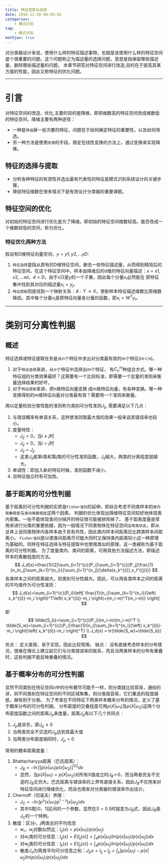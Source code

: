 ```yaml
---
title: 特征提取与选择
date: 2018-11-20 08:50:58
categories: 
    - 模式识别
tag:
    - 模式识别
mathjax: true
---
```

对分类器设计来说，使用什么样的特征描述事物，也就是说使用什么样的特征空间是个很重要的问题。这个问题称之为描述量的选择问题，意思是指保留哪些描述量，删除哪些描述量的问题。
本章节研究对特征空间进行改造,目的在于提高其某方面的性能，因此又称特征的优化问题。

<!-- more -->

---
# 引言
对特征空间的改造、优化,主要的目的是降维，即把维数高的特征空间改成维数低的特征空间，降维主要有两种途径：
- 一种是`筛选`掉一些次要的特征，问题在于如何确定特征的重要性，以及如何筛选。
- 另一种方法是使用`变换`的手段，限定在线性变换的方法上，通过变换来实现降维。

## 特征的选择与提取
- 分析各种特征的有效性并选出最有代表性的特征是模式识别系统设计的关键步骤。
- 降低特征维数在很多情况下是有效设计分类器的重要课题。

## 特征空间的优化
对初始的特征空间进行优化是为了降维。即初始的特征空间维数较高。能否改成一个维数较低的空间，称为优化。

### 特征优化两种方法
假设有D维特征向量空间，$y={y1,y2,…yD}$:
1. `特征选择`是指从原有的D维特征空间，删去一些特征描述量，从而得到精简后的特征空间。在这个特征空间中，样本由降维后的d维的特征向量描述：$x={x1,x2,…xd}，d < D$。由于x只是y的一个子集，因此每个分量$x_i$必然能在 原特征集中找到其对应的描述量$x_i=y_j$。
2. `特征提取`则是找到一个映射关系：$A:Y→X$，使新样本特征描述维数比原维数降低。其中每个分量$x_i$是原特征向量各分量的函数，即$x_i=W^Ty_i$。

---
# 类别可分离性判据
## 概述
特征选择或特征提取任务是从n个特征中求出对分类最有效的m个特征(m＜n)。
1. 对于`特征选择`来讲，从n个特征中选择出m个特征， 有$C_n^m$种组合方式。哪一种特征组的分类效果最好？这需要有一个比较标准，即需要一个定量的准则来衡量选择结果的好坏。
2. 对于`特征提取`来讲，把n维特征向量变换 成m维特征向量，有各种变换。哪一种变换得到的m维特征向量对分类最有效？需要用一个准则来衡量。

用以定量检验分类性能的准则称为类别可分性准则$J_{ij}$, 需要满足以下几点：
1. 与错误概率有单调关系，这样使准则取最大值的效果一般来说其错误率也较小。
2. 度量特性：
   - $J_{ij} > 0$，当$i\ne j$时
   - $J_{ij} = 0$，当$i = j$时
   - $J_{ij} = J_{ji}$
   - 这里$J_{ij}$是第$i$类和第$j$类的可分性准则函数，$J_{ij}$越大，两类的分离程度就越大。
3. 单调性：即加入新的特征时候，准则函数不减小。
4. 当特征独立时有可加性。

## 基于距离的可分性判据
基于距离的可分性判据的实质是`Fisher准则`的延伸，即综合考虑不同类样本的`类内聚集程度`与`类间离散程度`这两个因素。
判据的优化体现出降维特征空间较好地体现类内密集。一些不能体现类间分隔开的特征很可能被排除掉了。
基于距离度量是常用来进行分类的重要依据，因为一般情况下同类物体在特征空间`呈聚类状态`，即从总体上说同类物体内各样本由于具有共性，因此类内样本间距离应比跨类样本间距离小。
`Fisher准则`是以使类间距离尽可能大同时又保持类内距离较小这一种原理为基础的。同样在特征选择与特征提取中也使用类似的原理，这一类被称为基于距离的可分性判据。
为了度量类内、类间的距离，可用其他方法描述方法，即描述样本的离散程度的方法。
$$
J_d(x)=\frac{1}{2}\sum_{i=1}^{c}{P_i}\sum_{i=1}^{c}{P_j}\frac{1}{n_in_j}\sum_{k=1}^{n_i}{}\sum_{l=1}^{n_j}{\delta(x_k^{(i)},x_l^{(j)})}
$$
各类样本之间的距离越大，则类别可分性越大。因此，可以用各类样本之间的距离的平均值作为可分性准则：
$$
J_d(x)=\sum_{i=1}^{c}{P_i}\left[ \frac{1}{n_i}\sum_{k=1}^{n_i}{\left( x_k^{(i)}-m_i \right)^T\left( x_k^{(i)}-m_i \right)+(m_i-m)^T(m_i-m)} \right]
$$
即
$$
\tilde{S_b}=\sum_{i=1}^{c}{P_i}(m_i-m)(m_i-m)^T \\
\tilde{S_w}=\sum_{i=1}^{c}{P_i}\frac{1}{n_i}\sum_{k=1}^{n_i}{\left( x_k^{(i)}-m_i \right)\left( x_k^{(i)}-m_i \right)^T} \\
J_d(x) = tr(\tilde{S_w}+\tilde{S_b})
$$
优点：
定义直观、易于实现，因此比较常用。
缺点：
没有直接考虑样本的分布情况，很难在理论上建立起它们与分类错误率的联系，而且当两类样本的分布有重叠时，这些判据不能反映重叠的情况。

## 基于概率分布的可分性判据
显然不同类别在特征空间x中的分布要尽可能不一样，则分类就比较容易，通俗的讲，则不同类别在特征空间的不同区域聚集，则分类就容易，它们重迭的程度越低，越有别于分类。
为了考查在不同特征下两类样本概率分布的情况，定义了基于概率分布的可分性判据。
分布密度的交叠程度可用$p(X|\omega_1)$及$p(X|\omega_2)$这两个分布密度函数之间的距离$J_p$来度量，距离$J_p$有以下几个共同点：
1. $J_p$是非负，即$J_p \leq 0$
2. 当两类完全不交迭时$J_p$达到其最大值
3. 当两类分布密度相同时，$J_p = 0$

常用的概率距离度量：
1. Bhattacharyya距离（巴氏距离）：
   - $J_B=-\ln \int_{}^{}\left[ p(x|\omega_1)p(x|\omega_2) \right]^{1/2}dx$
   - 显然，当$p(X|\omega_1)=p(X|\omega_2)$对所有X值成立时$J_B＝0$，而当两者完全不交迭时$J_B$无穷大。巴氏距离与错误率的上界有直接关系，因此$J_B$不仅用来对特征空间进行降维优化，而且也用来对分类器的错误率作出估计。
2. Chernoff（切诺夫）界限：
   - $J_C=-\ln \int_{}^{}p^s(x|\omega_1)p^{1-s}(x|\omega_2) dx$
   - 其中S取$[0，1]$区间的一个参数，显然在$S=0.5$时就变为$J_B$式，因此$J_B$是$J_C$的一个特例。
3. 散度：区分$i，j$两类总的平均信息
   - $w_i，w_j$对数似然比：$l_{ij}(x)=p(x|\omega_i)/p(x|\omega_j)$
   - 对$w_i$类的可分信息：$I_{ij}(x)=E(l_{ij}(x)]=\int_{x}p(x|\omega_i)In(p(x|\omega_i)/p(x|\omega_j))dx$
   - 对$w_j$类的可分信息：$I_{ji}(x)=E(l_{ji}(x)]=\int_{x}p(x|\omega_j)In(p(x|\omega_j)/p(x|\omega_i))dx$
   - 散度$J_d$为两类平均可分信息之和：$J_D{x}=I_{ij}+I_{ji}=\int_{x}[p(x|\omega_i)-p(x|\omega_j)In(p(x|\omega_i)/p(x|\omega_j))dx$